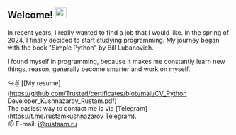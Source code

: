 ## Welcome! <img src="https://media.giphy.com/media/hvRJCLFzcasrR4ia7z/giphy.gif" width="25px">

In recent years, I really wanted to find a job that I would like. In the spring of 2024, I finally decided to start studying programming. My journey began with the book "Simple Python" by Bill Lubanovich.

I found myself in programming, because it makes me constantly learn new things, reason, generally become smarter and work on myself.

↪️✌️ [́[My resume](https://github.com/Trusted/certificates/blob/mail/CV_Python Developer_Kushnazarov_Rustam.pdf)  
The easiest way to contact me is via [Telegram](https://t.me/rustamkushnazarov Telegram).  
📫 E-mail: [i@rustaam.ru](mailto:i@rustaam.ru)
